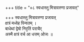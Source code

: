 +++
title = "०८ स्वधास्तु मित्रावरुणा प्रजावत्"

+++
स्वधास्तु मित्रावरुणा प्रजावत्  
क्षत्रं मध्वेह पिन्वतम् ।  
बाधेथां द्वेषो निरृतिं पराचैर्  
अस्मै क्षत्रं वर्च आ धत्तम् ओजः ॥